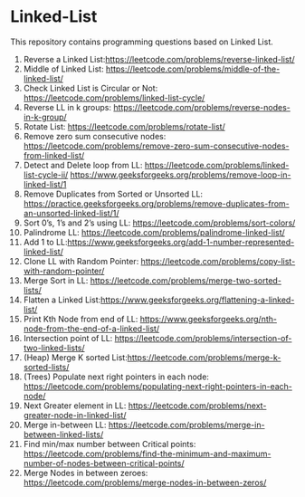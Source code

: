# Linked-List
This repository contains programming questions based on Linked List.
1) Reverse a Linked List:https://leetcode.com/problems/reverse-linked-list/
2) Middle of Linked List: https://leetcode.com/problems/middle-of-the-linked-list/
3) Check Linked List is Circular or Not: https://leetcode.com/problems/linked-list-cycle/
4) Reverse LL in k groups: https://leetcode.com/problems/reverse-nodes-in-k-group/
5) Rotate List: https://leetcode.com/problems/rotate-list/
6) Remove zero sum consecutive nodes: https://leetcode.com/problems/remove-zero-sum-consecutive-nodes-from-linked-list/
7) Detect and Delete loop from LL: https://leetcode.com/problems/linked-list-cycle-ii/ 
   https://www.geeksforgeeks.org/problems/remove-loop-in-linked-list/1
8) Remove Duplicates from Sorted or Unsorted LL: https://practice.geeksforgeeks.org/problems/remove-duplicates-from-an-unsorted-linked-list/1/
9) Sort 0’s, 1’s and 2’s using LL: https://leetcode.com/problems/sort-colors/
10) Palindrome LL: https://leetcode.com/problems/palindrome-linked-list/
11) Add 1 to LL:https://www.geeksforgeeks.org/add-1-number-represented-linked-list/
12) Clone LL with Random Pointer: https://leetcode.com/problems/copy-list-with-random-pointer/
13) Merge Sort in LL: https://leetcode.com/problems/merge-two-sorted-lists/
14) Flatten a Linked List:https://www.geeksforgeeks.org/flattening-a-linked-list/
15) Print Kth Node from end of LL: https://www.geeksforgeeks.org/nth-node-from-the-end-of-a-linked-list/
16) Intersection point of LL: https://leetcode.com/problems/intersection-of-two-linked-lists/
17) (Heap) Merge K sorted List:https://leetcode.com/problems/merge-k-sorted-lists/
18) (Trees) Populate next right pointers in each node: https://leetcode.com/problems/populating-next-right-pointers-in-each-node/
19) Next Greater element in LL: https://leetcode.com/problems/next-greater-node-in-linked-list/
20) Merge in-between LL: https://leetcode.com/problems/merge-in-between-linked-lists/
21) Find min/max number between Critical points: https://leetcode.com/problems/find-the-minimum-and-maximum-number-of-nodes-between-critical-points/
22) Merge Nodes in between zeroes: https://leetcode.com/problems/merge-nodes-in-between-zeros/
